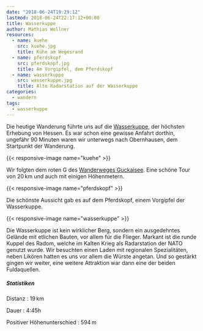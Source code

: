 ```yaml
---
date: "2018-06-24T19:29:12"
lastmod: 2018-06-24T22:17:12+00:00
title: Wasserkuppe
author: Mathias Wellner
resources:
  - name: kuehe
    src: kuehe.jpg
    title: Kühe am Wegesrand
  - name: pferdskopf
    src: pferdskopf.jpg
    title: Am Vorgipfel, dem Pferdskopf
  - name: wasserkuppe
    src: wasserkuppe.jpg
    title: Alte Radarstation auf der Wasserkuppe
categories:
  - wandern
tags:
  - wasserkuppe
---
```

Die heutige Wanderung führte uns auf die [Wasserkuppe](https://de.wikipedia.org/wiki/Wasserkuppe), der höchsten Erhebung von Hessen. Es war schon eine gewisse Anfahrt dorthin, ungefähr 90 Minuten waren wir unterwegs nach Obernhausen, dem Startpunkt der Wanderung. 

<!--more-->

{{< responsive-image name="kuehe" >}}

Wir folgten dem roten G des [Wanderweges Guckaisee](https://www.ich-geh-wandern.de/extratour-guckaisee-wasserkuppe-rh%C3%B6n). Eine schöne Tour von 20&thinsp;km und auch mit einigen Höhenmetern. 

{{< responsive-image name="pferdskopf" >}}

Die schönste Aussicht gab es auf dem Pferdskopf, einem Vorgipfel der Wasserkuppe. 

{{< responsive-image name="wasserkuppe" >}}

Die Wasserkuppe ist kein wirklicher Berg, sondern ein ausgedehntes Gelände mit etlichen Bauten, vor allem für die Flieger. Markant ist die runde Kuppel des Radom, welche im Kalten Krieg als Radarstation der NATO genutzt wurde. Wir besuchten einen Laden mit regionalen Spezialitäten, neben Likören hatten es uns vor allem die Würste angetan. Und so gestärkt gingen wir weiter, eine weitere Attraktion war dann eine der beiden Fuldaquellen. 

##### Statistiken

Distanz
: 19&thinsp;km

Dauer
: 4:45h

Positiver Höhenunterschied
: 594&thinsp;m